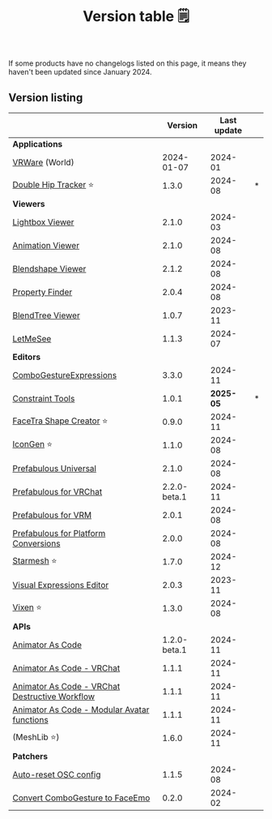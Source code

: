 ﻿---
title: Version table 🗒️
sidebar_position: 1
#hide_table_of_contents: true
#hide_title: true
description: List of all current versions
---

If some products have no changelogs listed on this page, it means they haven't been updated since January 2024.

## Version listing

|                                                                                                             | Version      | Last update |   |
|-------------------------------------------------------------------------------------------------------------|--------------|-------------|---|
| **Applications**                                                                                            |              |             |   |
| [VRWare](./changelogs/vrware) (World)                                                                       | 2024-01-07   | 2024-01     |   |
| [Double Hip Tracker](./changelogs/double-hip-tracker) ⭐                                                     | 1.3.0        | 2024-08     | * |
| **Viewers**                                                                                                 |              |             |   |
| [Lightbox Viewer](./changelogs/lightbox-viewer)                                                             | 2.1.0        | 2024-03     |   |
| [Animation Viewer](./changelogs/animation-viewer)                                                           | 2.1.0        | 2024-08     |   |
| [Blendshape Viewer](./changelogs/blendshape-viewer)                                                         | 2.1.2        | 2024-08     |   |
| [Property Finder](./changelogs/property-finder)                                                             | 2.0.4        | 2024-08     |   |
| [BlendTree Viewer](./changelogs/blendtree-viewer)                                                           | 1.0.7        | 2023-11     |   |
| [LetMeSee](./changelogs/let-me-see)                                                                         | 1.1.3        | 2024-07     |   |
| **Editors**                                                                                                 |              |             |   |
| [ComboGestureExpressions](./changelogs/combo-gesture-expressions)                                           | 3.3.0        | 2024-11     |   |
| [Constraint Tools](./changelogs/constraint-tools)                                                           | 1.0.1        | **2025-05** | * |
| [FaceTra Shape Creator](./changelogs/facetra-shape-creator) ⭐                                               | 0.9.0        | 2024-11     |   |
| [IconGen](./changelogs/icon-gen) ⭐                                                                          | 1.1.0        | 2024-08     |   |
| [Prefabulous Universal](./changelogs/prefabulous)                                                           | 2.1.0        | 2024-08     |   |
| [Prefabulous for VRChat](./changelogs/prefabulous-for-vrchat)                                               | 2.2.0-beta.1 | 2024-11     |   |
| [Prefabulous for VRM](./changelogs/prefabulous-for-vrm)                                                     | 2.0.1        | 2024-08     |   |
| [Prefabulous for Platform Conversions](./changelogs/prefabulous-for-conversions)                            | 2.0.0        | 2024-08     |   |
| [Starmesh](./changelogs/starmesh) ⭐                                                                         | 1.7.0        | 2024-12     |   |
| [Visual Expressions Editor](./changelogs/visual-expressions-editor)                                         | 2.0.3        | 2023-11     |   |
| [Vixen](./changelogs/vixen) ⭐                                                                               | 1.3.0        | 2024-08     |   |
| **APIs**                                                                                                    |              |             |   |
| [Animator As Code](./changelogs/animator-as-code)                                                           | 1.2.0-beta.1 | 2024-11     |   |
| [Animator As Code - VRChat](./changelogs/animator-as-code-vrchat)                                           | 1.1.1        | 2024-11     |   |
| [Animator As Code - VRChat Destructive Workflow](./changelogs/animator-as-code-vrchat-destructive-workflow) | 1.1.1        | 2024-11     |   |
| [Animator As Code - Modular Avatar functions](./changelogs/animator-as-code-modular-avatar)                 | 1.1.1        | 2024-11     |   |
| (MeshLib ⭐)                                                                                                 | 1.6.0        | 2024-11     |   |
| **Patchers**                                                                                                |              |             |   |           
| [Auto-reset OSC config](./changelogs/auto-reset-osc-config)                                                 | 1.1.5        | 2024-08     |   |       
| [Convert ComboGesture to FaceEmo](./changelogs/cge-to-faceemo)                                              | 0.2.0        | 2024-02     |   |

